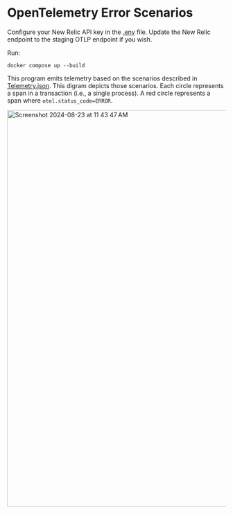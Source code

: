 # OpenTelemetry Error Scenarios

Configure your New Relic API key in the [.env](./.env) file.
Update the New Relic endpoint to the staging OTLP endpoint if you wish.

Run:

```shell
docker compose up --build
```

This program emits telemetry based on the scenarios described in [Telemetry.json](./Telemetry.json).
This digram depicts those scenarios. Each circle represents a span in a transaction (i.e., a single process).
A red circle represents a span where `otel.status_code=ERROR`.

<img width="915" alt="Screenshot 2024-08-23 at 11 43 47 AM" src="https://github.com/user-attachments/assets/e2c5a74c-1eed-438b-b1a4-97e607c37aa1">
